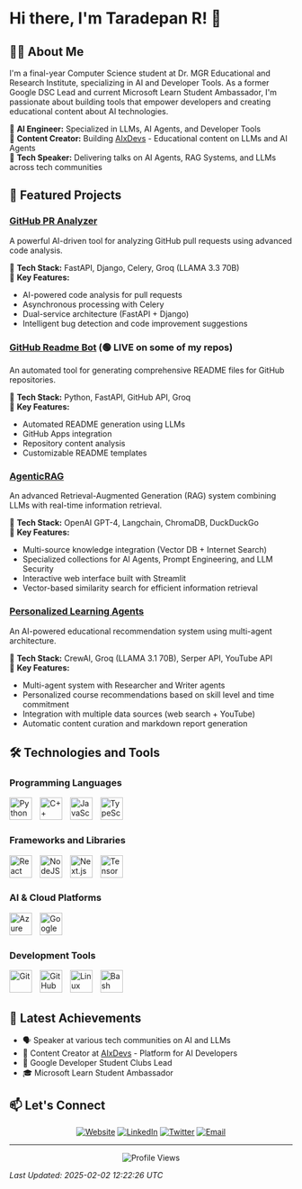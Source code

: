 # Hi there, I'm Taradepan R! 👋

## 👨‍💻 About Me
I'm a final-year Computer Science student at Dr. MGR Educational and Research Institute, specializing in AI and Developer Tools. As a former Google DSC Lead and current Microsoft Learn Student Ambassador, I'm passionate about building tools that empower developers and creating educational content about AI technologies.

🔹 **AI Engineer:** Specialized in LLMs, AI Agents, and Developer Tools  
🔹 **Content Creator:** Building [AIxDevs](https://linktr.ee/aixdevs) - Educational content on LLMs and AI Agents  
🔹 **Tech Speaker:** Delivering talks on AI Agents, RAG Systems, and LLMs across tech communities

## 🚀 Featured Projects

### [GitHub PR Analyzer](https://github.com/taradepan/github-pr-analyzer)
A powerful AI-driven tool for analyzing GitHub pull requests using advanced code analysis.

🔹 **Tech Stack:** FastAPI, Django, Celery, Groq (LLAMA 3.3 70B)  
🔹 **Key Features:**
  - AI-powered code analysis for pull requests
  - Asynchronous processing with Celery
  - Dual-service architecture (FastAPI + Django)
  - Intelligent bug detection and code improvement suggestions

### [GitHub Readme Bot](https://github.com/taradepan/github-readme-bot) (🟢 LIVE on some of my repos)
An automated tool for generating comprehensive README files for GitHub repositories. 

🔹 **Tech Stack:** Python, FastAPI, GitHub API, Groq  
🔹 **Key Features:**
  - Automated README generation using LLMs
  - GitHub Apps integration
  - Repository content analysis
  - Customizable README templates

### [AgenticRAG](https://github.com/taradepan/AgenticRAG)  
An advanced Retrieval-Augmented Generation (RAG) system combining LLMs with real-time information retrieval.

🔹 **Tech Stack:** OpenAI GPT-4, Langchain, ChromaDB, DuckDuckGo  
🔹 **Key Features:**
  - Multi-source knowledge integration (Vector DB + Internet Search)
  - Specialized collections for AI Agents, Prompt Engineering, and LLM Security
  - Interactive web interface built with Streamlit
  - Vector-based similarity search for efficient information retrieval

### [Personalized Learning Agents](https://github.com/taradepan/AI_Education_agent)
An AI-powered educational recommendation system using multi-agent architecture.

🔹 **Tech Stack:** CrewAI, Groq (LLAMA 3.1 70B), Serper API, YouTube API  
🔹 **Key Features:**
  - Multi-agent system with Researcher and Writer agents
  - Personalized course recommendations based on skill level and time commitment
  - Integration with multiple data sources (web search + YouTube)
  - Automatic content curation and markdown report generation

## 🛠️ Technologies and Tools

### Programming Languages
<p>
  <img src="https://cdn.jsdelivr.net/gh/devicons/devicon/icons/python/python-plain.svg" alt="Python" width="40px" style="margin-right:10px;" />
  <img src="https://cdn.jsdelivr.net/gh/devicons/devicon/icons/cplusplus/cplusplus-line.svg" alt="C++" width="40px" style="margin-right:10px;" />
  <img src="https://cdn.jsdelivr.net/gh/devicons/devicon/icons/javascript/javascript-plain.svg" alt="JavaScript" width="40px" style="margin-right:10px;" />
  <img src="https://cdn.jsdelivr.net/gh/devicons/devicon/icons/typescript/typescript-plain.svg" alt="TypeScript" width="40px" style="margin-right:10px;" />
</p>

### Frameworks and Libraries
<p>
  <img src="https://cdn.jsdelivr.net/gh/devicons/devicon/icons/react/react-original.svg" alt="React" width="40px" style="margin-right:10px;" />
  <img src="https://cdn.jsdelivr.net/gh/devicons/devicon/icons/nodejs/nodejs-original.svg" alt="NodeJS" width="40px" style="margin-right:10px;" />
  <img src="https://cdn.jsdelivr.net/gh/devicons/devicon/icons/nextjs/nextjs-original.svg" alt="Next.js" width="40px" style="margin-right:10px;" />
  <img src="https://cdn.jsdelivr.net/gh/devicons/devicon/icons/tensorflow/tensorflow-original.svg" alt="TensorFlow" width="40px" style="margin-right:10px;" />
</p>

### AI & Cloud Platforms
<p>
  <img src="https://cdn.jsdelivr.net/gh/devicons/devicon/icons/azure/azure-original.svg" alt="Azure" width="40px" style="margin-right:10px;" />
  <img src="https://cdn.jsdelivr.net/gh/devicons/devicon/icons/googlecloud/googlecloud-original.svg" alt="Google Cloud" width="40px" style="margin-right:10px;" />
</p>

### Development Tools
<p>
  <img src="https://cdn.jsdelivr.net/gh/devicons/devicon/icons/git/git-original.svg" alt="Git" width="40px" style="margin-right:10px;" />
  <img src="https://cdn.jsdelivr.net/gh/devicons/devicon/icons/github/github-original.svg" alt="GitHub" width="40px" style="margin-right:10px;" />
  <img src="https://cdn.jsdelivr.net/gh/devicons/devicon/icons/linux/linux-original.svg" alt="Linux" width="40px" style="margin-right:10px;" />
  <img src="https://cdn.jsdelivr.net/gh/devicons/devicon/icons/bash/bash-original.svg" alt="Bash" width="40px" style="margin-right:10px;" />
</p>

## 🌟 Latest Achievements
- 🗣️ Speaker at various tech communities on AI and LLMs
- 📱 Content Creator at [AIxDevs](https://linktr.ee/aixdevs) - Platform for AI Developers
- 👥 Google Developer Student Clubs Lead
- 🎓 Microsoft Learn Student Ambassador

## 📫 Let's Connect

<div align="center">
  <a href="https://taradepan.me/" target="_blank"><img src="https://img.shields.io/badge/Website-4285F4?style=for-the-badge&logo=google-chrome&logoColor=white" alt="Website" /></a>
  <a href="https://linkedin.com/in/taradepan-r" target="_blank"><img src="https://img.shields.io/badge/LinkedIn-0A66C2?style=for-the-badge&logo=linkedin&logoColor=white" alt="LinkedIn" /></a>
  <a href="https://x.com/TaradepanR" target="_blank"><img src="https://img.shields.io/badge/Twitter-1DA1F2?style=for-the-badge&logo=twitter&logoColor=white" alt="Twitter" /></a>
  <a href="mailto:hi@taradepan.me" target="_blank"><img src="https://img.shields.io/badge/Email-D14836?style=for-the-badge&logo=gmail&logoColor=white" alt="Email" /></a>
</div>

---

<div align="center">
  <img src="https://komarev.com/ghpvc/?username=taradepan&style=flat-square&color=blue" alt="Profile Views" />
</div>

*Last Updated: 2025-02-02 12:22:26 UTC*
